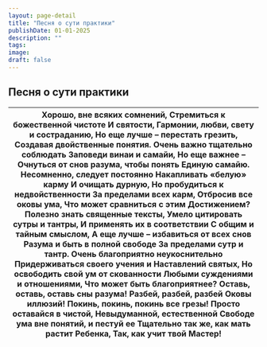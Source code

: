 ```yaml
---
layout: page-detail
title: "Песня о сути практики"
publishDate: 01-01-2025
description: ""
tags:
image:
draft: false
---
```


## Песня о сути практики
| Хорошо, вне всяких сомнений,  Стремиться к божественной чистоте  И святости,  Гармонии, любви, свету и состраданию,  Но еще лучше – перестать грезить,  Создавая двойственные понятия.  Очень важно тщательно соблюдать  Заповеди винаи и самайи,  Но еще важнее –  Очнуться от снов разума, чтобы понять  Единую самайю.  Несомненно, следует постоянно  Накапливать «белую» карму  И очищать дурную,  Но пробудиться к недвойственности  За пределами всех карм,  Отбросив все оковы ума,  Что может сравниться с этим  Достижением?  Полезно знать священные тексты,  Умело цитировать сутры и тантры,  И применять их в соответствии  С общим и тайным смыслом,  А еще лучше – избавиться от всех снов  Разума и быть в полной свободе  За пределами сутр и тантр.  Очень благоприятно неукоснительно  Придерживаться своего учения и  Наставлений святых,  Но освободить свой ум от скованности  Любыми суждениями и отношениями,  Что может быть благоприятнее?  Оставь, оставь, оставь сны разума!  Разбей, разбей, разбей  Оковы иллюзий!  Покинь, покинь, покинь все грезы!  Просто оставайся в чистой,  Невыдуманной, естественной  Свободе ума вне понятий, и пестуй ее  Тщательно так же, как мать растит  Ребенка,  Так, как учит твой Мастер! |
| ----------------------------------------------------------------------------------------------------------------------------------------------------------------------------------------------------------------------------------------------------------------------------------------------------------------------------------------------------------------------------------------------------------------------------------------------------------------------------------------------------------------------------------------------------------------------------------------------------------------------------------------------------------------------------------------------------------------------------------------------------------------------------------------------------------------------------------------------------------------------------------------------------------------------------------------------------------------------------------------------------------------------------------------------------------------------------------------------------------------------------------------------------------------------------------------------------------------------------------------------------------- |
  
  
